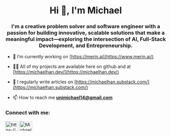 <h1 align="center">Hi 👋, I'm Michael</h1>
<h3 align="center">I'm a creative problem solver and software engineer with a passion for building innovative, scalable solutions that make a meaningful impact—exploring the intersection of AI, Full-Stack Development, and Entrepreneurship.</h3>

- 🔭 I’m currently working on [https://merin.ai](https://www.merin.ai/)

- 👨‍💻 All of my projects are available here on github and at [https://michaelhan.dev/](https://michaelhan.dev/)

- 📝 I regularly write articles on [https://michaelhan.substack.com/](https://michaelhan.substack.com/)

- 📫 How to reach me **unimichael14@gmail.com**

<h3 align="left">Connect with me:</h3>
<p align="left">
<a href="https://linkedin.com/in/https://www.linkedin.com/in/michael-y-han/" target="blank"><img align="center" src="https://raw.githubusercontent.com/rahuldkjain/github-profile-readme-generator/master/src/images/icons/Social/linked-in-alt.svg" alt="https://www.linkedin.com/in/michael-y-han/" height="30" width="40" /></a>
<a href="https://x.com/Mike_TheSolo" target="blank">
  <img align="center" src="https://raw.githubusercontent.com/rahuldkjain/github-profile-readme-generator/master/src/images/icons/Social/twitter.svg" alt="Michael Y. Han on Twitter" height="30" width="40" />
</a>
</p>
